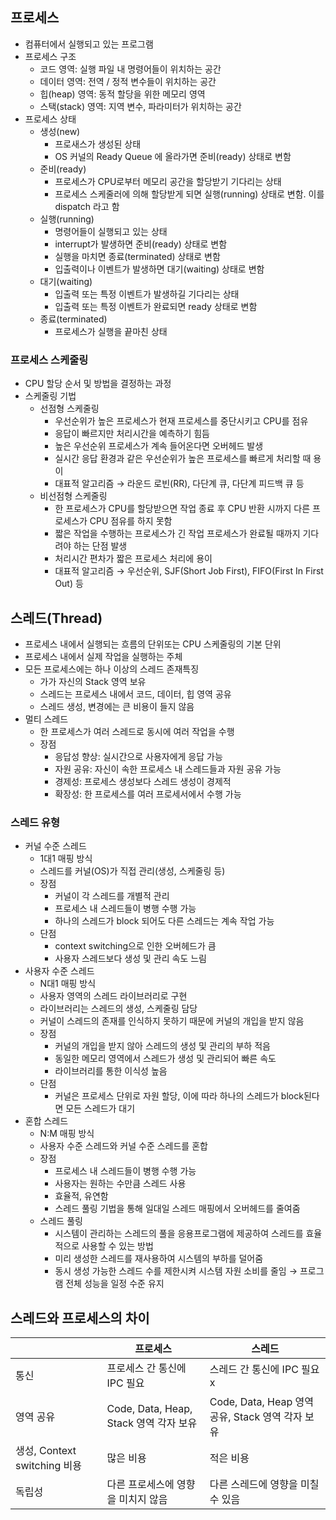 ## 프로세스

- 컴퓨터에서 실행되고 있는 프로그램
- 프로세스 구조
  - 코드 영역: 실행 파일 내 명령어들이 위치하는 공간
  - 데이터 영역: 전역 / 정적 변수들이 위치하는 공간
  - 힙(heap) 영역: 동적 할당을 위한 메모리 영역
  - 스택(stack) 영역: 지역 변수, 파라미터가 위치하는 공간
- 프로세스 상태
  - 생성(new)
    - 프로새스가 생성된 상태
    - OS 커널의 Ready Queue 에 올라가면 준비(ready) 상태로 변함
  - 준비(ready)
    - 프로세스가 CPU로부터 메모리 공간을 할당받기 기다리는 상태
    - 프로세스 스케줄러에 의해 할당받게 되면 실행(running) 상태로 변함. 이를 dispatch 라고 함
  - 실행(running)
    - 명령어들이 실행되고 있는 상태
    - interrupt가 발생하면 준비(ready) 상태로 변함
    - 실행을 마치면 종료(terminated) 상태로 변함
    - 입출력이나 이벤트가 발생하면 대기(waiting) 상태로 변함
  - 대기(waiting)
    - 입출력 또는 특정 이벤트가 발생하길 기다리는 상태
    - 입출력 또는 특정 이벤트가 완료되면 ready 상태로 변함
  - 종료(terminated)
    - 프로세스가 실행을 끝마친 상태

### 프로세스 스케줄링

- CPU 할당 순서 및 방법을 결정하는 과정
- 스케줄링 기법
  - 선점형 스케줄링
    - 우선순위가 높은 프로세스가 현재 프로세스를 중단시키고 CPU를 점유
    - 응답이 빠르지만 처리시간을 예측하기 힘듬
    - 높은 우선순위 프로세스가 계속 들어온다면 오버헤드 발생
    - 실시간 응답 환경과 같은 우선순위가 높은 프로세스를 빠르게 처리할 때 용이
    - 대표적 알고리즘 → 라운드 로빈(RR), 다단계 큐, 다단계 피드백 큐 등
  - 비선점형 스케줄링
    - 한 프로세스가 CPU를 할당받으면 작업 종료 후 CPU 반환 시까지 다른 프로세스가 CPU 점유를 하지 못함
    - 짧은 작업을 수행하는 프로세스가 긴 작업 프로세스가 완료될 때까지 기다려야 하는 단점 발생
    - 처리시간 편차가 짧은 프로세스 처리에 용이
    - 대표적 알고리즘 → 우선순위, SJF(Short Job First), FIFO(First In First Out) 등

## 스레드(Thread)

- 프로세스 내에서 실행되는 흐름의 단위또는 CPU 스케줄링의 기본 단위
- 프로세스 내에서 실제 작업을 실행하는 주체
- 모든 프로세스에는 하나 이상의 스레드 존재특징
  - 가가 자신의 Stack 영역 보유
  - 스레드는 프로세스 내에서 코드, 데이터, 힙 영역 공유
  - 스레드 생성, 변경에는 큰 비용이 들지 않음
- 멀티 스레드
  - 한 프로세스가 여러 스레드로 동시에 여러 작업을 수행
  - 장점
    - 응답성 향상: 실시간으로 사용자에게 응답 가능
    - 자원 공유: 자신이 속한 프로세스 내 스레드들과 자원 공유 가능
    - 경제성: 프로세스 생성보다 스레드 생성이 경제적
    - 확장성: 한 프로세스를 여러 프로세서에서 수행 가능

### 스레드 유형

- 커널 수준 스레드
  - 1대1 매핑 방식
  - 스레드를 커널(OS)가 직접 관리(생성, 스케줄링 등)
  - 장점
    - 커널이 각 스레드를 개별적 관리
    - 프로세스 내 스레드들이 병행 수행 가능
    - 하나의 스레드가 block 되어도 다른 스레드는 계속 작업 가능
  - 단점
    - context switching으로 인한 오버헤드가 큼
    - 사용자 스레드보다 생성 및 관리 속도 느림
- 사용자 수준 스레드
  - N대1 매핑 방식
  - 사용자 영역의 스레드 라이브러리로 구현
  - 라이브러리는 스레드의 생성, 스케줄링 담당
  - 커널이 스레드의 존재를 인식하지 못하기 때문에 커널의 개입을 받지 않음
  - 장점
    - 커널의 개입을 받지 않아 스레드의 생성 및 관리의 부하 적음
    - 동일한 메모리 영역에서 스레드가 생성 및 관리되어 빠른 속도
    - 라이브러리를 통한 이식성 높음
  - 단점
    - 커널은 프로세스 단위로 자원 할당, 이에 따라 하나의 스레드가 block된다면 모든 스레드가 대기
- 혼합 스레드
  - N:M 매핑 방식
  - 사용자 수준 스레드와 커널 수준 스레드를 혼합
  - 장점
    - 프로세스 내 스레드들이 병행 수행 가능
    - 사용자는 원하는 수만큼 스레드 사용
    - 효율적, 유연함
    - 스레드 풀링 기법을 통해 일대일 스레드 매핑에서 오버헤드를 줄여줌
  - 스레드 풀링
    - 시스템이 관리하는 스레드의 풀을 응용프로그램에 제공하여 스레드를 효율적으로 사용할 수 있는 방법
    - 미리 생성한 스레드를 재사용하여 시스템의 부하를 덜어줌
    - 동시 생성 가능한 스레드 수를 제한시켜 시스템 자원 소비를 줄임 → 프로그램 전체 성능을 일정 수준 유지

## 스레드와 프로세스의 차이

|  | 프로세스 | 스레드 |
| --- | --- | --- |
| 통신 | 프로세스 간 통신에 IPC 필요 | 스레드 간 통신에 IPC 필요 x |
| 영역 공유 | Code, Data, Heap, Stack 영역 각자 보유 | Code, Data, Heap 영역 공유, Stack 영역 각자 보유 |
| 생성, Context switching 비용 | 많은 비용 | 적은 비용 |
| 독립성 | 다른 프로세스에 영향을 미치지 않음 | 다른 스레드에 영향을 미칠 수 있음 |